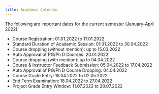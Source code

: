 ```yaml
---
title: Academic Calendar
---
```


The following are important dates for the current semester (January-April 2022).

* Course Registration:  01.01.2022   to    17.01.2022 	
* Standard Duration of Academic Session: 01.01.2022   to    30.04.2022 
* Course dropping (without mention): up to 15.03.2022 
* Auto Approval of PG/Ph D Courses: 20.01.2022 
* Course dropping (with mention): up to 04.04.2022 
* Course & Instructor Feedback Submission: 05.04.2022   to    17.04.2022 	
* Auto Approval of PG/Ph D Course Dropping: 04.04.2022 
* Course Grade Entry: 18.04.2022    to    02.05.2022 
* End Term Examination: 18.04.2022   to   27.04.2022 
* Project Grade Entry Window:    11.07.2022    to   20.07.2022 

